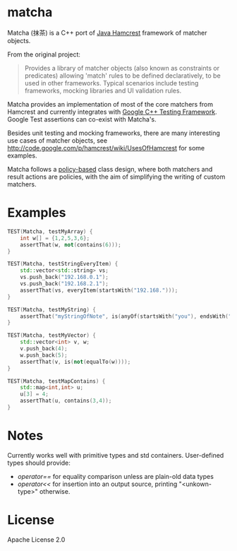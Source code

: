 matcha
======

Matcha (抹茶) is a C++ port of [Java Hamcrest](http://hamcrest.org/JavaHamcrest/) framework of matcher objects.

From the original project:
> Provides a library of matcher objects (also known as constraints or predicates) allowing 'match' rules to be defined declaratively, to be used in other frameworks. Typical scenarios include testing frameworks, mocking libraries and UI validation rules.

Matcha provides an implementation of most of the core matchers from Hamcrest and currently integrates with [Google C++ Testing Framework](https://code.google.com/p/googletest/). Google Test assertions can co-exist with Matcha's.

Besides unit testing and mocking frameworks, there are many interesting use cases of matcher objects, see http://code.google.com/p/hamcrest/wiki/UsesOfHamcrest for some examples.

Matcha follows a [policy-based](http://en.wikipedia.org/wiki/Policy-based_design) class design, where both matchers and result actions are policies, with the aim of simplifying the writing of custom matchers.


Examples
========
```cpp
TEST(Matcha, testMyArray) {
    int w[] = {1,2,5,3,6};
    assertThat(w, not(contains(6)));
}

TEST(Matcha, testStringEveryItem) {
    std::vector<std::string> vs;
    vs.push_back("192.168.0.1");
    vs.push_back("192.168.2.1");
    assertThat(vs, everyItem(startsWith("192.168.")));
}

TEST(Matcha, testMyString) {
    assertThat("myStringOfNote", is(anyOf(startsWith("you"), endsWith("Note"))));
}

TEST(Matcha, testMyVector) {
    std::vector<int> v, w;
    v.push_back(4);
    w.push_back(5);
    assertThat(v, is(not(equalTo(w))));
}

TEST(Matcha, testMapContains) {
    std::map<int,int> u;
    u[3] = 4;
    assertThat(u, contains(3,4));
}
```

Notes
=====
Currently works well with primitive types and std containers. User-defined types should provide:
- *operator==* for equality comparison unless are plain-old data types
- *operator<<* for insertion into an output source, printing "\<unkown-type\>" otherwise.

License
=======
Apache License 2.0
